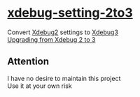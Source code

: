 # [xdebug-setting-2to3](https://schrosis.github.io/xdebug-setting-2to3/)

Convert [Xdebug2](https://2.xdebug.org/docs/all_settings) settings to [Xdebug3](https://xdebug.org/docs/all_settings)  
[Upgrading from Xdebug 2 to 3](https://xdebug.org/docs/upgrade_guide#removed-xdebug.collect_includes)

## Attention

I have no desire to maintain this project  
Use it at your own risk

